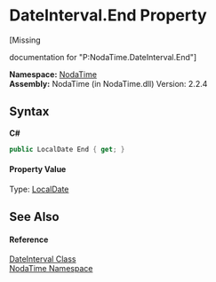 # DateInterval.End Property 
 

\[Missing <summary> documentation for "P:NodaTime.DateInterval.End"\]

**Namespace:**&nbsp;<a href="N_NodaTime">NodaTime</a><br />**Assembly:**&nbsp;NodaTime (in NodaTime.dll) Version: 2.2.4

## Syntax

**C#**<br />
``` C#
public LocalDate End { get; }
```


#### Property Value
Type: <a href="T_NodaTime_LocalDate">LocalDate</a>

## See Also


#### Reference
<a href="T_NodaTime_DateInterval">DateInterval Class</a><br /><a href="N_NodaTime">NodaTime Namespace</a><br />